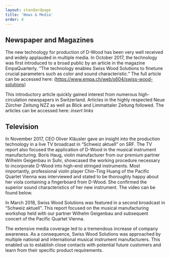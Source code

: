 ```yaml
---
layout: standardpage
title: 'News & Media'
order: 4
---
```

## Newspaper and Magazines
The new technology for production of D-Wood has been very well received and widely applauded in multiple media. In October 2017, the technology was first introduced to a broad public by an article in the magazine EmpaQuarterly. “The technology enables Swiss Wood Solutions to finetune crucial parameters such as color and sound characteristic.” The full article can be accessed here: (https://www.empa.ch/web/s604/swiss-wood-solutions)

This introductory article quickly gained interest from numerous high-circulation newspapers in Switzerland. Articles in the highly respected Neue Zürcher Zeitung NZZ as well as Blick and Limmattaler Zeitung followed. The articles can be accessed here: _insert links_

## Television
In November 2017, CEO Oliver Kläusler gave an insight into the production technology in a live TV broadcast in “Schweiz aktuell” on SRF. The TV report also focused the application of D-Wood in the musical instrument manufacturing. Boris Haug, violin manufacturer from our premium partner Wilhelm Geigenbau in Suhr, showcased the working procedure necessary to incorporate D-Wood into high-end stringed instruments. Most importantly, professional violin player Chin-Ting Huang of the Pacific Quartet Vienna was interviewed and stated to be thoroughly happy about her viola containing a fingerboard from D-Wood. She confirmed the superior sound characteristics of her new instrument. The video can be found below.

In March 2018, Swiss Wood Solutions was featured in a second broadcast in “Schweiz aktuell”. This report focused on the musical manufacturing workshop held with our partner Wilhelm Geigenbau and subsequent concert of the Pacific Quartet Vienna.

The extensive media coverage led to a tremendous increase of company awareness. As a consequence, Swiss Wood Solutions was approached by multiple national and international musical instrument manufacturers. This enabled us to establish close contacts with potential future customers and learn from their specific product requirements.
